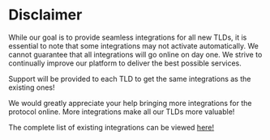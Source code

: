 # Disclaimer

While our goal is to provide seamless integrations for all new TLDs, it is essential to note that some integrations may not activate automatically. We cannot guarantee that all integrations will go online on day one. We strive to continually improve our platform to deliver the best possible services.

Support will be provided to each TLD to get the same integrations as the existing ones!

We would greatly appreciate your help bringing more integrations for the protocol online. More integrations make all our TLDs more valuable!

The complete list of existing integrations can be viewed [here!](../integrations/)
